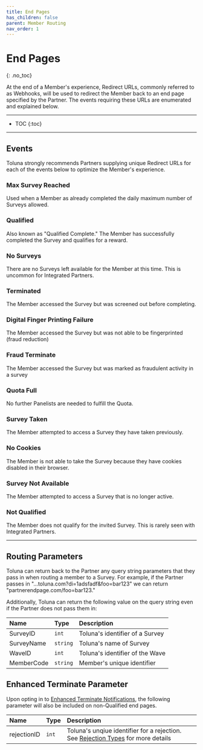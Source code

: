 ```yaml
---
title: End Pages
has_children: false
parent: Member Routing
nav_order: 1
---
```



# End Pages
{: .no_toc}

At the end of a Member's experience, Redirect URLs, commonly referred to as Webhooks, will be used to redirect the Member back to an end page specified by the Partner. The events requiring these URLs are enumerated and explained below.

---

* TOC
{:toc}

---

## Events

Toluna strongly recommends Partners supplying unique Redirect URLs for each of the events below to optimize the Member's experience.

### Max Survey Reached

Used when a Member as already completed the daily maximum number of Surveys allowed.

### Qualified

Also known as "Qualified Complete." The Member has successfully completed the Survey and qualifies for a reward.

### No Surveys

There are no Surveys left available for the Member at this time. This is uncommon for Integrated Partners.

### Terminated

The Member accessed the Survey but was screened out before completing.

### Digital Finger Printing Failure

The Member accessed the Survey but was not able to be fingerprinted (fraud reduction)

### Fraud Terminate

The Member accessed the Survey but was marked as fraudulent activity in a survey 

### Quota Full

No further Panelists are needed to fulfill the Quota.

### Survey Taken

The Member attempted to access a Survey they have taken previously.

### No Cookies

The Member is not able to take the Survey because they have cookies disabled in their browser.

### Survey Not Available

The Member attempted to access a Survey that is no longer active.

### Not Qualified

The Member does not qualify for the invited Survey. This is rarely seen with Integrated Partners.

---

## Routing Parameters

Toluna can return back to the Partner any query string parameters that they pass in when routing a member to a Survey. For example, if the Partner passes in "...toluna.com?di=1adsfadf&foo=bar123" we can return "partnerendpage.com/foo=bar123." 

Additionally, Toluna can return the following value on the query string even if the Partner does not pass them in:

| Name | Type | Description |
| :--- | :--- | :--- |
| SurveyID | ```int``` | Toluna's identifier of a Survey |
| SurveyName | ```string``` | Toluna's name of Survey |
| WaveID | ```int``` | Toluna's identifier of the Wave |
| MemberCode | ```string``` | Member's unique identifier |

## Enhanced Terminate Parameter

Upon opting in to [Enhanced Terminate Notifications](/general/changelog.html#620), the following parameter will also be included on non-Qualified end pages.

| Name | Type | Description |
| :--- | :--- | :--- |
| rejectionID | ```int``` | Toluna's unqiue identifier for a rejection. See [Rejection Types](/mapping/referencedataapi/rejectiontypes.html) for more details |